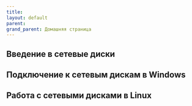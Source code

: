 ```yaml
---
title:
layout: default
parent:
grand_parent: Домашняя страница
---
```

## Введение в сетевые диски
## Подключение к сетевым дискам в Windows
## Работа с сетевыми дисками в Linux
